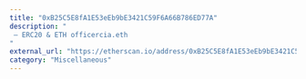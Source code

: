 ```yaml
---
title: "0xB25C5E8fA1E53eEb9bE3421C59F6A66B786ED77A"
description: "
 — ERC20 & ETH officercia.eth
"
external_url: "https://etherscan.io/address/0xB25C5E8fA1E53eEb9bE3421C59F6A66B786ED77A"
category: "Miscellaneous"
---
```

